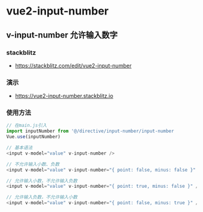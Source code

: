 # vue2-input-number

## v-input-number 允许输入数字

### stackblitz
* https://stackblitz.com/edit/vue2-input-number

### 演示 
* https://vue2-input-number.stackblitz.io

### 使用方法
```JavaScript
// 在main.js引入
import inputNumber from '@/directive/input-number/input-number
Vue.use(inputNumber)
```
```JavaScript
// 基本语法
<input v-model="value" v-input-number />

// 不允许输入小数、负数
<input v-model="value" v-input-number="{ point: false, minus: false }" />

// 允许输入小数，不允许输入负数
<input v-model="value" v-input-number="{ point: true, minus: false }" />

// 允许输入负数，不允许输入小数
<input v-model="value" v-input-number="{ point: false, minus: true }" />
```
